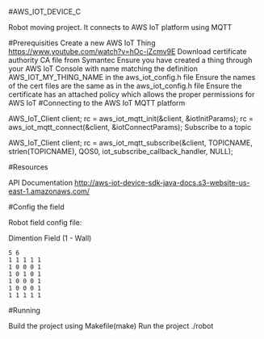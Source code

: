 #AWS_IOT_DEVICE_C

Robot moving project. It connects to AWS IoT platform using MQTT



#Prerequisities
Create a new AWS IoT Thing https://www.youtube.com/watch?v=hOc-iZcmv9E
Download certificate authority CA file from Symantec
Ensure you have created a thing through your AWS IoT Console with name matching the definition AWS_IOT_MY_THING_NAME in the aws_iot_config.h file
Ensure the names of the cert files are the same as in the aws_iot_config.h file
Ensure the certificate has an attached policy which allows the proper permissions for AWS IoT
#Connecting to the AWS IoT MQTT platform

  AWS_IoT_Client client;
  rc = aws_iot_mqtt_init(&client, &iotInitParams);
  rc = aws_iot_mqtt_connect(&client, &iotConnectParams);
Subscribe to a topic

  AWS_IoT_Client client;
  rc = aws_iot_mqtt_subscribe(&client, TOPICNAME, strlen(TOPICNAME), QOS0, iot_subscribe_callback_handler, NULL);
  
#Resources

API Documentation
http://aws-iot-device-sdk-java-docs.s3-website-us-east-1.amazonaws.com/

#Config the field

Robot field config file:

Dimention
Field (1 - Wall)
````
5 6
1 1 1 1 1 
1 0 0 0 1
1 0 1 0 1
1 0 0 0 1
1 0 0 0 1
1 1 1 1 1
````  
#Running

Build the project using Makefile(make)
Run the project
./robot
